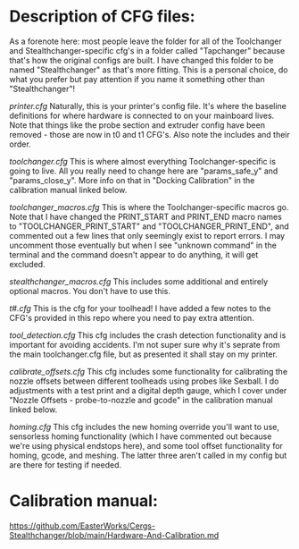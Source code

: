 # Description of CFG files:

As a forenote here: most people leave the folder for all of the Toolchanger and Stealthchanger-specific cfg's in a folder called "Tapchanger" because that's how the original configs are built. I have changed this folder to be named "Stealthchanger" as that's more fitting. This is a personal choice, do what you prefer but pay attention if you name it something other than "Stealthchanger"!

_printer.cfg_
Naturally, this is your printer's config file. It's where the baseline definitions for where hardware is connected to on your mainboard lives. Note that things like the probe section and extruder config have been removed - those are now in t0 and t1 CFG's. Also note the includes and their order.

_toolchanger.cfg_
This is where almost everything Toolchanger-specific is going to live. All you really need to change here are "params_safe_y" and "params_close_y". More info on that in "Docking Calibration" in the calibration manual linked below.

_toolchanger_macros.cfg_
This is where the Toolchanger-specific macros go. Note that I have changed the PRINT_START and PRINT_END macro names to "TOOLCHANGER_PRINT_START" and "TOOLCHANGER_PRINT_END", and commented out a few lines that only seemingly exist to report errors. I may uncomment those eventually but when I see "unknown command" in the terminal and the command doesn't appear to do anything, it will get excluded.

_stealthchanger_macros.cfg_
This includes some additional and entirely optional macros. You don't have to use this.

_t#.cfg_
This is the cfg for your toolhead! I have added a few notes to the CFG's provided in this repo where you need to pay extra attention.

_tool_detection.cfg_
This cfg includes the crash detection functionality and is important for avoiding accidents. I'm not super sure why it's seprate from the main toolchanger.cfg file, but as presented it shall stay on my printer.

_calibrate_offsets.cfg_
This cfg includes some functionality for calibrating the nozzle offsets between different toolheads using probes like Sexball. I do adjustments with a test print and a digital depth gauge, which I cover under "Nozzle Offsets - probe-to-nozzle and gcode" in the calibration manual linked below.

_homing.cfg_
This cfg includes the new homing override you'll want to use, sensorless homing functionality (which I have commented out because we're using physical endstops here), and some tool offset functionality for homing, gcode, and meshing. The latter three aren't called in my config but are there for testing if needed.


# Calibration manual:
https://github.com/EasterWorks/Cergs-Stealthchanger/blob/main/Hardware-And-Calibration.md
